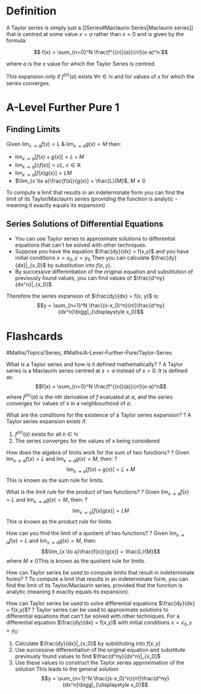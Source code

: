 # Definition
A Taylor series is simply just a [[Series#Maclaurin Series|Maclaurin series]] that is centred at some value $x=a$ rather than $x=0$ and is given by the formula:

$$
f(x) = \sum_{n=0}^N \frac{f^{(n)}(a)}{n!}(x-a)^n
$$

where $a$ is the $x$ value for which the Taylor Series is centred.

This expansion only if $f^{(n)}(a)$ exists $\forall n \in \mathbb{N}$ and for values of $x$ for which the series converges.
# A-Level Further Pure 1
## Finding Limits
Given $\lim_{x \to a}f(x) = L$ & $\lim_{x \to a}g(x) = M$ then:

- $\lim_{x \to a}[f(x) + g(x)] = L + M$
- $\lim_{x \to a}[cf(x)] = cL$, $c \in \mathbb{R}$
- $\lim_{x \to a}[f(x)g(x)] = LM$
- $\lim_{x \to a}\frac{f(x)}{g(x)} = \frac{L}{M}$, $M \neq 0$

To compute a limit that results in an indeterminate form you can find the limit of its Taylor/Maclaurin series (providing the function is analytic - meaning it exactly equals its expansion)

## Series Solutions of Differential Equations

- You can use Taylor series to approximate solutions to differential equations that can't be solved with other techniques.
- Suppose you have the equation $\frac{dy}{dx} = f(x,y)$ and you have initial conditions $x = x_0, y = y_0$ Then you can calculate $\frac{dy}{dx}|_{x_0}$ by substitution into $f(x,y)$.
- By successive differentiation of the original equation and substitution of previously found values, you can find values of $\frac{d^ny}{dx^n}|_{x_0}$.

Therefore the series expansion of $\frac{dy}{dx} = f(x, y)$ is:
$$y = \sum_{n=1}^N \frac{(x-x_0)^n}{n!}\frac{d^ny}{dx^n}\bigg|_{\displaystyle x_0}$$


# Flashcards
#Maths/Topics/Series, #Maths/A-Level-Further-Pure/Taylor-Series

What is a Taylor series and how is it defined mathematically?
?
A Taylor series is a Maclaurin series centred at $x=a$ instead of $x=0$. It is defined as: $$f(x) = \sum_{n=0}^N \frac{f^{(n)}(a)}{n!}(x-a)^n$$
where $f^{(n)}(a)$ is the nth derivative of $f$ evaluated at $a$, and the series converges for values of $x$ in a neighbourhood of $a$. 




What are the conditions for the existence of a Taylor series expansion? 
? 
A Taylor series expansion exists if:
1. $f^{(n)}(a)$ exists for all $n \in \mathbb{N}$
2. The series converges for the values of $x$ being considered 

How does the algebra of limits work for the sum of two functions? ? Given $\lim_{x \to a}f(x) = L$ and $\lim_{x \to a}g(x) = M$, then:
?
$$\lim_{x \to a}[f(x) + g(x)] = L + M$$
This is known as the sum rule for limits. 

What is the limit rule for the product of two functions? ? Given $\lim_{x \to a}f(x) = L$ and $\lim_{x \to a}g(x) = M$, then:
?
$$\lim_{x \to a}[f(x)g(x)] = LM$$This is known as the product rule for limits. 

How can you find the limit of a quotient of two functions?
?
Given $\lim_{x \to a}f(x) = L$ and $\lim_{x \to a}g(x) = M$, then: $$\lim_{x \to a}\frac{f(x)}{g(x)} = \frac{L}{M}$$where $M \neq 0$This is known as the quotient rule for limits. 

How can Taylor series be used to compute limits that result in indeterminate forms?
?
To compute a limit that results in an indeterminate form, you can find the limit of its Taylor/Maclaurin series, provided that the function is analytic (meaning it exactly equals its expansion). 

How can Taylor series be used to solve differential equations $\frac{dy}{dx} = f(x,y)$?
?
Taylor series can be used to approximate solutions to differential equations that can't be solved with other techniques. For a differential equation $\frac{dy}{dx} = f(x,y)$ with initial conditions $x = x_0, y = y_0$:
1. Calculate $\frac{dy}{dx}|_{x_0}$ by substituting into $f(x,y)$
2. Use successive differentiation of the original equation and substitute previously found values to find $\frac{d^ny}{dx^n}|_{x_0}$
3. Use these values to construct the Taylor series approximation of the solution 
This leads to the general solution $$y = \sum_{n=1}^N \frac{(x-x_0)^n}{n!}\frac{d^ny}{dx^n}\bigg|_{\displaystyle x_0}$$ 

